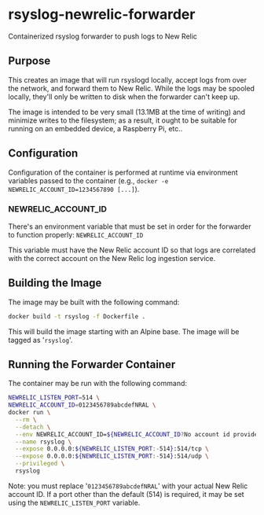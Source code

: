 # rsyslog-newrelic-forwarder

Containerized rsyslog forwarder to push logs to New Relic

## Purpose

This creates an image that will run rsyslogd locally, accept logs
from over the network, and forward them to New Relic.  While the
logs may be spooled locally, they'll only be written to disk when
the forwarder can't keep up.

The image is intended to be very small (13.1MB at the time of
writing) and minimize writes to the filesystem; as a result, it
ought to be suitable for running on an embedded device, a
Raspberry Pi, etc..

## Configuration

Configuration of the container is performed at runtime via
environment variables passed to the container (e.g., `docker
-e NEWRELIC_ACCOUNT_ID=1234567890 [...]`).

### NEWRELIC\_ACCOUNT\_ID

There's an environment variable that must be set in order for
the forwarder to function properly: `NEWRELIC_ACCOUNT_ID`

This variable must have the New Relic account ID so that logs
are correlated with the correct account on the New Relic log
ingestion service.

## Building the Image

The image may be built with the following command:

```sh
docker build -t rsyslog -f Dockerfile .
```

This will build the image starting with an Alpine base.  The
image will be tagged as '`rsyslog`'.

## Running the Forwarder Container

The container may be run with the following command:

```sh
NEWRELIC_LISTEN_PORT=514 \
NEWRELIC_ACCOUNT_ID=0123456789abcdefNRAL \
docker run \
  --rm \
  --detach \
  --env NEWRELIC_ACCOUNT_ID=${NEWRELIC_ACCOUNT_ID?No account id provided} \
  --name rsyslog \
  --expose 0.0.0.0:${NEWRELIC_LISTEN_PORT:-514}:514/tcp \
  --expose 0.0.0.0:${NEWRELIC_LISTEN_PORT:-514}:514/udp \
  --privileged \
  rsyslog
```

Note: you must replace '`0123456789abcdefNRAL`' with your actual
New Relic account ID.  If a port other than the default (514) is
required, it may be set using the `NEWRELIC_LISTEN_PORT` variable.
